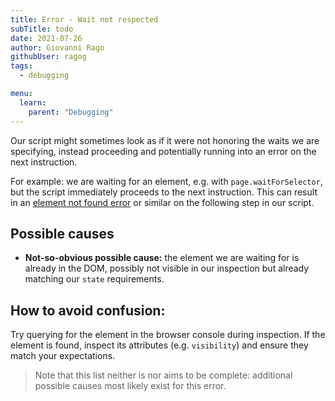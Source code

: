 ```yaml
---
title: Error - Wait not respected
subTitle: todo
date: 2021-07-26
author: Giovanni Rago
githubUser: ragog
tags:
  - debugging

menu:
  learn:
    parent: "Debugging"
---
```


Our script might sometimes look as if it were not honoring the waits we are specifying, instead proceeding and potentially running into an error on the next instruction. 

For example: we are waiting for an element, e.g. with `page.waitForSelector`, but the script immediately proceeds to the next instruction. This can result in an [element not found error](#element-not-found) or similar on the following step in our script.

## Possible causes

- **Not-so-obvious possible cause:** the element we are waiting for is already in the DOM, possibly not visible in our inspection but already matching our `state` requirements. 

## How to avoid confusion:

Try querying for the element in the browser console during inspection. If the element is found, inspect its attributes (e.g. `visibility`) and ensure they match your expectations.

> Note that this list neither is nor aims to be complete: additional possible causes most likely exist for this error.